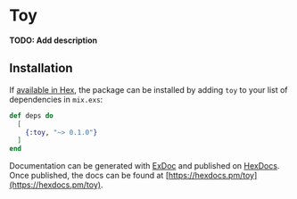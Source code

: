 # Toy

**TODO: Add description**

## Installation

If [available in Hex](https://hex.pm/docs/publish), the package can be installed
by adding `toy` to your list of dependencies in `mix.exs`:

```elixir
def deps do
  [
    {:toy, "~> 0.1.0"}
  ]
end
```

Documentation can be generated with [ExDoc](https://github.com/elixir-lang/ex_doc)
and published on [HexDocs](https://hexdocs.pm). Once published, the docs can
be found at [https://hexdocs.pm/toy](https://hexdocs.pm/toy).

